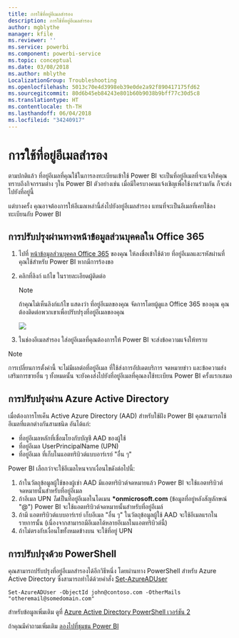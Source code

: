 ```yaml
---
title: การใช้ที่อยู่อีเมลสำรอง
description: การใช้ที่อยู่อีเมลสำรอง
author: mgblythe
manager: kfile
ms.reviewer: ''
ms.service: powerbi
ms.component: powerbi-service
ms.topic: conceptual
ms.date: 03/08/2018
ms.author: mblythe
LocalizationGroup: Troubleshooting
ms.openlocfilehash: 5013c70e4d3998eb39e0de2a92f890417175fd62
ms.sourcegitcommit: 80d6b45eb84243e801b60b9038b9bff77c30d5c8
ms.translationtype: HT
ms.contentlocale: th-TH
ms.lasthandoff: 06/04/2018
ms.locfileid: "34240917"
---
```

# <a name="using-an-alternate-email-address"></a>การใช้ที่อยู่อีเมลสำรอง
ตามปกติแล้ว ที่อยู่อีเมลที่คุณใช้ในการลงทะเบียนเข้าใช้ Power BI จะเป็นที่อยู่อีเมลที่จะแจ้งให้คุณทราบถึงกิจกรรมต่าง ๆใน Power BI  ตัวอย่างเช่น เมื่อมีใครบางคนแจ้งเชิญเพื่อใช้งานร่วมกัน ก็จะส่งไปยังที่อยู่นี้

แต่บางครั้ง คุณอาจต้องการให้อีเมลเหล่านี้ส่งไปยังอยู่อีเมลสำรอง แทนที่จะเป็นอีเมลที่เคยใช้ลงทะเบียนกับ Power BI

## <a name="updating-through-office-365-personal-info-page"></a>การปรับปรุงผ่านทางหน้าข้อมูลส่วนบุคคลใน Office 365
1. ไปที่ [หน้าข้อมูลส่วนบุคคล Office 365](https://portal.office.com/account/#personalinfo) ของคุณ  ให้ลงชื่อเข้าใช้ด้วย ที่อยู่อีเมลและรหัสผ่านที่คุณใช้สำหรับ Power BI หากมีการร้องขอ
2. คลิกที่ลิงก์ แก้ไข ในรายละเอียดผู้ติดต่อ  
   
   > [!NOTE]
   > ถ้าคุณไม่เห็นลิงก์แก้ไข แสดงว่า ที่อยู่อีเมลของคุณ จัดการโดยผู้ดูแล Office 365 ของคุณ คุณต้องติดต่อพวกเขาเพื่อปรับปรุงที่อยู่อีเมลของคุณ
   > 
   > 
   
   ![](media/service-admin-alternate-email-address-for-power-bi/contact-details.png)
3. ในช่องอีเมลสำรอง ใส่อยู่อีเมลที่คุณต้องการให้ Power BI จะส่งข้อความแจ้งให้ทราบ

> [!NOTE]
> การเปลี่ยนการตั้งค่านี้ จะไม่มีผลต่อที่อยู่อีเมล ที่ใช้ส่งการอัปเดตบริการ จดหมายข่าว และข้อความส่งเสริมการขายอื่น ๆ  ทั้งหมดนั้น จะยังคงส่งไปยังที่อยู่อีเมลที่คุณลงใช้ทะเบียน Power BI ครั้งแรกเสมอ
> 
> 

## <a name="updating-through-azure-active-directory"></a>การปรับปรุงผ่าน Azure Active Directory
เมื่อต้องการโทเค็น Active Azure Directory (AAD) สำหรับใช้ฝัง Power BI คุณสามารถใช้อีเมลที่แตกต่างกันสามชนิด อันได้แก่:

* ที่อยู่อีเมลหลักที่เชื่อมโยงกับบัญชี AAD ของผู้ใช้
* ที่อยู่อีเมล UserPrincipalName (UPN)
* ที่อยู่อีเมล ที่เก็บในแอตทริบิวต์แบบอาร์เรย์ "อื่น ๆ"

Power BI เลือกว่าจะใช้อีเมลไหนจากเงื่อนไขดังต่อไปนี้:
1.  ถ้าในวัตถุข้อมูลผู้ใช้ของผู้เช่า AAD มีแอตทริบิวต์จดหมายแล้ว Power BI จะใช้แอตทริบิวต์จดหมายนั้นสำหรับที่อยู่อีเมล
2.  ถ้าอีเมล UPN *ไม่*เป็นที่อยู่อีเมลในโดเมน  **\*onmicrosoft.com** (ข้อมูลที่อยู่หลังสัญลักษณ์ "@") Power BI จะใช้แอตทริบิวต์จดหมายนั้นสำหรับที่อยู่อีเมล์
3.  ถ้ามี แอตทริบิวต์แบบอาร์เรย์ เก็บอีเมล "อื่น ๆ" ในวัตถุข้อมูลผู้ใช้ AAD จะใช้อีเมลแรกในรายการนั้น (เนื่องจากสามารถมีอีเมลได้หลายอีเมลในแอตทริบิวต์นี้)
4. ถ้าไม่ตรงกับเงื่อนไขทั้งหมดข้างบน จะใช้ที่อยู่ UPN

## <a name="updating-with-powershell"></a>การปรับปรุงด้วย PowerShell
คุณสามารถปรับปรุงที่อยู่อีเมลสำรองได้อีกวิธีหนึ่ง โดยผ่านทาง PowerShell สำหรับ Azure Active Directory ซึ่งสามารถทำได้ด้วยคำสั่ง [Set-AzureADUser](https://docs.microsoft.com/powershell/module/azuread/set-azureaduser)

```
Set-AzureADUser -ObjectId john@contoso.com -OtherMails "otheremail@somedomain.com"
```

สำหรับข้อมูลเพิ่มเติม ดูที่ [Azure Active Directory PowerShell เวอร์ชัน 2](https://docs.microsoft.com/powershell/azure/active-directory/install-adv2)

ถ้าคุณมีคำถามเพิ่มเติม [ลองไปที่ชุมชน Power BI](http://community.powerbi.com/)

